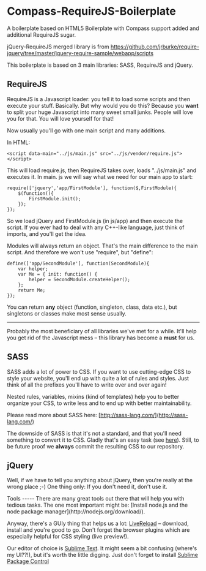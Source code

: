 Compass-RequireJS-Boilerplate
=============================

A boilerplate based on HTML5 Boilerplate with Compass support added and additional RequireJS sugar.

jQuery-RequireJS merged library is from https://github.com/jrburke/require-jquery/tree/master/jquery-require-sample/webapp/scripts

This boilerplate is based on 3 main libraries: SASS, RequireJS and jQuery.

RequireJS
---------
RequireJS is a Javascript loader: you tell it to load some scripts and then execute your stuff. Basically. But why would you do this? Because you __want__ to split your huge Javascript into many sweet small junks. People will love you for that. You will love yourself for that!

Now usually you'll go with one main script and many additions.

In HTML:

	<script data-main="../js/main.js" src="../js/vendor/require.js"></script>

This will load require.js, then RequireJS takes over, loads "../js/main.js" and executes it. In main. js we will say what we need for our main app to start:

	require(['jquery','app/FirstModule'], function($,FirstModule){
		$(function(){
			FirstModule.init();
		});
	});

So we load jQuery and FirstModule.js (in js/app) and then execute the script. If you ever had to deal with any C++-like language, just think of imports, and you'll get the idea.

Modules will always return an object. That's the main difference to the main script. And therefore we won't use "require", but "define":

	define(['app/SecondModule'], function(SecondModule){
		var helper;
		var Me = { init: function() {
			helper = SecondModule.createHelper();
		};
		return Me;
	});

You can return __any__ object (function, singleton, class, data etc.), but singletons or classes make most sense usually.

* * *

Probably the most beneficiary of all libraries we've met for a while. It'll help you get rid of the Javascript mess – this library has become a __must__ for us.



SASS
----

SASS adds a lot of power to CSS. If you want to use cutting-edge CSS to style your website, you'll end up with quite a lot of rules and styles. Just think of all the prefixes you'll have to write over and over again!

Nested rules, variables, mixins (kind of templates) help you to better organize your CSS, to write less and to end up with better maintainability.

Please read more about SASS here: [http://sass-lang.com/](http://sass-lang.com/)

The downside of SASS is that it's not a standard, and that you'll need something to convert it to CSS. Gladly that's an easy task (see [here](#tools)). Still, to be future proof we __always__ commit the resulting CSS to our repository.

jQuery
------

Well, if we have to tell you anything about jQuery, then you're really at the wrong place ;-) One thing only: If you don't need it, don't use it.


<a id="tools"/>
Tools
-----
There are many great tools out there that will help you with tedious tasks. The one most important might be: [Install node.js and the node package manager](http://nodejs.org/download/).

Anyway, there's a GUIy thing that helps us a lot: [LiveReload](http://livereload.com/) – download, install and you're good to go. Don't forget the browser plugins which are especially helpful for CSS styling (live preview!).

Our editor of choice is [Sublime Text](http://www.sublimetext.com/). It might seem a bit confusing (where's my UI??!), but it's worth the little digging. Just don't forget to install [Sublime Package Control](http://wbond.net/sublime_packages/package_control)
